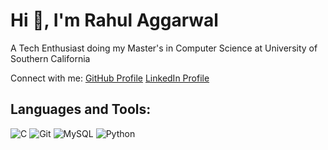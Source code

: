 
# Hi 👋, I'm Rahul Aggarwal
A Tech Enthusiast doing my Master's in Computer Science at University of Southern California

Connect with me:
[GitHub Profile](https://github.com/rahulagg02)
[LinkedIn Profile](https://www.linkedin.com/in/rahul-aggarwal0212/)


## Languages and Tools:
![C](https://img.shields.io/badge/C-A8B9CC?style=for-the-badge&logo=c&logoColor=white)
![Git](https://img.shields.io/badge/Git-F05032?style=for-the-badge&logo=git&logoColor=white)
![MySQL](https://img.shields.io/badge/MySQL-4479A1?style=for-the-badge&logo=mysql&logoColor=white)
![Python](https://img.shields.io/badge/Python-3776AB?style=for-the-badge&logo=python&logoColor=white)
